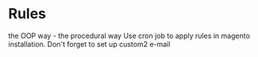 # Rules
the OOP way - the procedural way 
Use cron job to apply rules in magento installation. Don't forget to set up custom2 e-mail
